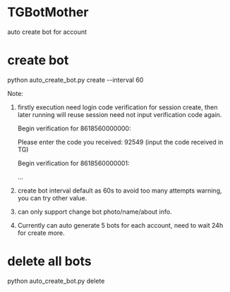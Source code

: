 # TGBotMother
auto create bot for account

# create bot
python auto_create_bot.py create --interval 60

Note:
1) firstly execution need login code verification for session create, then later running will reuse session need not input verification code again.
   
   Begin verification for 8618560000000:
   
   Please enter the code you received: 92549 (input the code received in TG)

   Begin verification for 8618560000001:
   
   ...

3) create bot interval default as 60s to avoid too many attempts warning, you can try other value.

4) can only support change bot photo/name/about info.
   
5) Currently can auto generate 5 bots for each account, need to wait 24h for create more.

# delete all bots
python auto_create_bot.py delete

